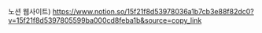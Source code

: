 노션 웹사이트) https://www.notion.so/15f21f8d53978036a1b7cb3e88f82dc0?v=15f21f8d5397805599ba000cd8feba1b&source=copy_link

